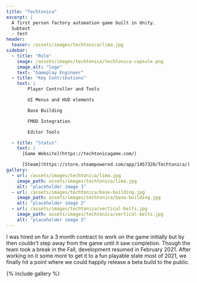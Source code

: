 ```yaml
---
title: "Techtonica"
excerpt: |
  A first person factory automation game built in Unity. 
  Subtest
  - test
header:
  teaser: /assets/images/techtonica/lima.jpg
sidebar:
  - title: "Role"
    image: /assets/images/techtonica/techtonica-capsule.png
    image_alt: "logo"
    text: "Gameplay Engineer"
  - title: "Key Contributions"
    text: | 
        Player Controller and Tools

        UI Menus and HUD elements

        Base Building

        FMOD Integration

        Editor Tools

  - title: "Status"
    text: |
      [Game Website](https://techtonicagame.com/)

      [Steam](https://store.steampowered.com/app/1457320/Techtonica/)
gallery:
  - url: /assets/images/techtonica/lima.jpg
    image_path: assets/images/techtonica/lima.jpg
    alt: "placeholder image 1"
  - url: /assets/images/techtonica/base-building.jpg
    image_path: assets/images/techtonica/base-building.jpg
    alt: "placeholder image 2"
  - url: /assets/images/techtonica/vertical-belts.jpg
    image_path: assets/images/techtonica/vertical-belts.jpg
    alt: "placeholder image 3"
---
```


I was hired on for a 3 month contract to work on the game initially but by then couldn't step away from the game until it saw completion. Though the team took a break in the Fall, development resumed in February 2021. After working on it some more to get it to a fun playable state most of 2021, we finally hit a point where we could happily release a beta build to the public. 

{% include gallery %}